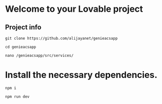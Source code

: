 # Welcome to your Lovable project

## Project info

```
git clone https://github.com/alijayanet/genieacsapp
```
```
cd genieacsapp
```
```
nano /genieacsapp/src/services/
```
# Install the necessary dependencies.

```
npm i
```

```
npm run dev
```


